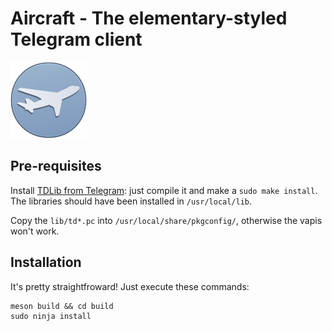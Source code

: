 # Aircraft - The elementary-styled Telegram client

![icon](https://raw.githubusercontent.com/Suzamax/Aircraft/master/assets/icon.png)
## Pre-requisites

Install [TDLib from Telegram](https://github.com/tdlib/td/): just compile it and make a `sudo make install`. The
libraries should have been installed in `/usr/local/lib`.

Copy the `lib/td*.pc` into `/usr/local/share/pkgconfig/`, otherwise the vapis won't work.


## Installation

It's pretty straightfroward! Just execute these commands:

```
meson build && cd build
sudo ninja install
```


